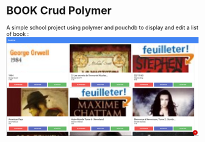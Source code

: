 # BOOK Crud Polymer

A simple school project using polymer and pouchdb to display and edit a list of book :
![Index du site](./index.png)
